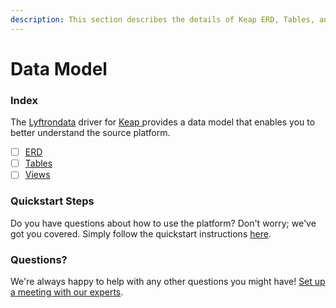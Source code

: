 ```yaml
---
description: This section describes the details of Keap ERD, Tables, and Views.
---
```


# Data Model

### Index

The  [Lyftrondata](https://www.lyftrondata.com/) driver for [Keap](https://www.lyftrondata.com/integration/keap/)[ ](https://www.lyftrondata.com/integration/keap/)provides a data model that enables you to better understand the source platform.

* [ ] [ERD](../../../marketing-analytics/keap/data-model/erd.md)
* [ ] [Tables](../../../marketing-analytics/keap/data-model/tables.md)
* [ ] [Views](../../../marketing-analytics/keap/data-model/views.md)

### Quickstart Steps

Do you have questions about how to use the platform? Don't worry; we've got you covered. Simply follow the quickstart instructions [here](../../../../quickstart-steps.md).

### Questions? <a href="#questions" id="questions"></a>

We're always happy to help with any other questions you might have! [Set up a meeting with our experts](https://www.lyftrondata.com/book-a-meeting/).

